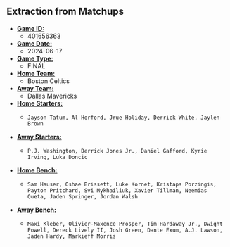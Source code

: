 **<h2>Extraction from Matchups </h2>**


- **<u>Game ID:</u>** 
  -    401656363 
- **<u>Game Date:</u>** 
  -    2024-06-17
- **<u>Game Type:</u>** 
  -    FINAL
- **<u>Home Team:</u>** 
  -    Boston Celtics
- **<u>Away Team:</u>** 
  -    Dallas Mavericks 
- **<u>Home Starters:</u>** 
  -     Jayson Tatum, Al Horford, Jrue Holiday, Derrick White, Jaylen Brown
- **<u>Away Starters:</u>**  
  -     P.J. Washington, Derrick Jones Jr., Daniel Gafford, Kyrie Irving, Luka Doncic 
- **<u>Home Bench:</u>** 
  -     Sam Hauser, Oshae Brissett, Luke Kornet, Kristaps Porzingis, Payton Pritchard, Svi Mykhailiuk, Xavier Tillman, Neemias Queta, Jaden Springer, Jordan Walsh 
- **<u>Away Bench:</u>** 
  -     Maxi Kleber, Olivier-Maxence Prosper, Tim Hardaway Jr., Dwight Powell, Dereck Lively II, Josh Green, Dante Exum, A.J. Lawson, Jaden Hardy, Markieff Morris